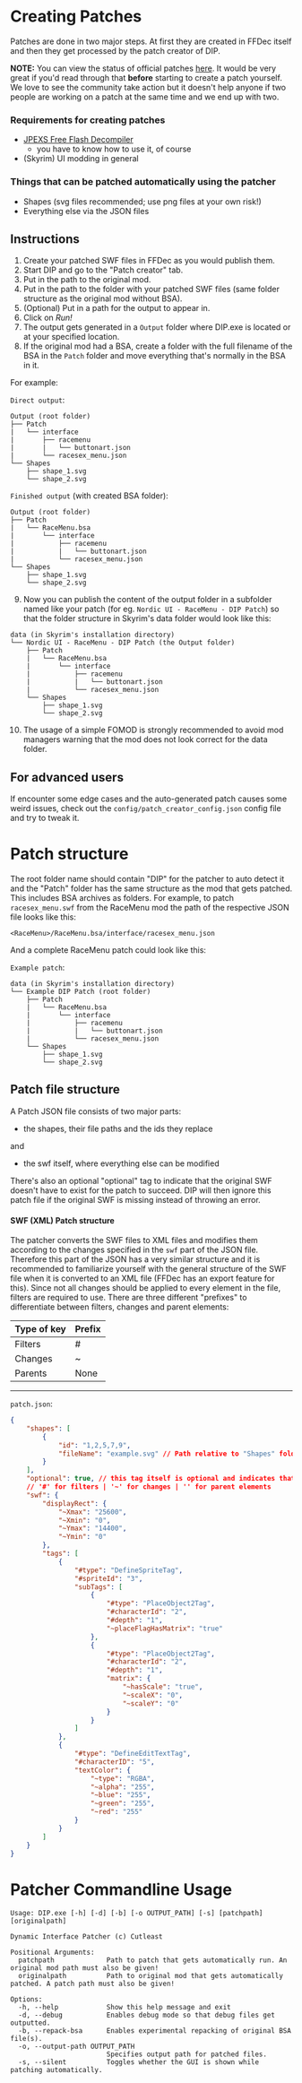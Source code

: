 # Creating Patches

Patches are done in two major steps. At first they are created in FFDec itself and then they get processed by the patch creator of DIP.

**NOTE:** You can view the status of official patches [here](OfficialPatches.md). It would be very great if you'd read through that **before** starting to create a patch yourself. We love to see the community take action but it doesn't help anyone if two people are working on a patch at the same time and we end up with two.

### Requirements for creating patches

- [JPEXS Free Flash Decompiler](https://github.com/jindrapetrik/jpexs-decompiler)
  - you have to know how to use it, of course
- (Skyrim) UI modding in general

### Things that can be patched automatically using the patcher

- Shapes (svg files recommended; use png files at your own risk!)
- Everything else via the JSON files

## Instructions

1. Create your patched SWF files in FFDec as you would publish them.
2. Start DIP and go to the "Patch creator" tab.
3. Put in the path to the original mod.
4. Put in the path to the folder with your patched SWF files (same folder structure as the original mod without BSA).
5. (Optional) Put in a path for the output to appear in.
6. Click on *Run!*
7. The output gets generated in a `Output` folder where DIP.exe is located or at your specified location.
8. If the original mod had a BSA, create a folder with the full filename of the BSA in the `Patch` folder and move everything that's normally in the BSA in it.

For example:

`Direct output`:

```
Output (root folder)
├── Patch
|   └── interface
|       ├── racemenu
|       |   └── buttonart.json
|       └── racesex_menu.json
└── Shapes
    ├── shape_1.svg
    └── shape_2.svg
```

`Finished output` (with created BSA folder):

```
Output (root folder)
├── Patch
|   └── RaceMenu.bsa
|       └── interface
|           ├── racemenu
|           |   └── buttonart.json
|           └── racesex_menu.json
└── Shapes
    ├── shape_1.svg
    └── shape_2.svg
```

9. Now you can publish the content of the output folder in a subfolder named like your patch (for eg. `Nordic UI - RaceMenu - DIP Patch`) so that the folder structure in Skyrim's data folder would look like this:

```
data (in Skyrim's installation directory)
└── Nordic UI - RaceMenu - DIP Patch (the Output folder)
    ├── Patch
    |   └── RaceMenu.bsa
    |       └── interface
    |           ├── racemenu
    |           |   └── buttonart.json
    |           └── racesex_menu.json
    └── Shapes
        ├── shape_1.svg
        └── shape_2.svg
```

10. The usage of a simple FOMOD is strongly recommended to avoid mod managers warning that the mod does not look correct for the data folder.

## For advanced users

If encounter some edge cases and the auto-generated patch causes some weird issues, check out the `config/patch_creator_config.json` config file and try to tweak it.

# Patch structure

The root folder name should contain "DIP" for the patcher to auto detect it and the "Patch" folder has the same structure as the mod that gets patched. This includes BSA archives as folders. For example, to patch `racesex_menu.swf` from the RaceMenu mod the path of the respective JSON file looks like this:

`<RaceMenu>/RaceMenu.bsa/interface/racesex_menu.json`

And a complete RaceMenu patch could look like this:

`Example patch`:

```
data (in Skyrim's installation directory)
└── Example DIP Patch (root folder)
    ├── Patch
    |   └── RaceMenu.bsa
    |       └── interface
    |           ├── racemenu
    |           |   └── buttonart.json
    |           └── racesex_menu.json
    └── Shapes
        ├── shape_1.svg
        └── shape_2.svg
```

## Patch file structure

A Patch JSON file consists of two major parts:

- the shapes, their file paths and the ids they replace

and

- the swf itself, where everything else can be modified

There's also an optional "optional" tag to indicate that the original SWF doesn't have to exist for the patch to succeed.
DIP will then ignore this patch file if the original SWF is missing instead of throwing an error.

#### SWF (XML) Patch structure

The patcher converts the SWF files to XML files and modifies them according to the changes specified in the `swf` part of the JSON file.
Therefore this part of the JSON has a very similar structure and it is recommended to familiarize yourself with the general structure of the SWF file when it is converted to an XML file (FFDec has an export feature for this).
Since not all changes should be applied to every element in the file, filters are required to use. There are three different "prefixes" to differentiate between filters, changes and parent elements:

| Type of key | Prefix |
| ----------- | ------ |
| Filters     | #      |
| Changes     | ~      |
| Parents     | None   |

<hr>

`patch.json`:

```json
{
    "shapes": [
        {
            "id": "1,2,5,7,9",
            "fileName": "example.svg" // Path relative to "Shapes" folder
        }
    ],
    "optional": true, // this tag itself is optional and indicates that the original file doesn't have to exist for the patch to succeed
    // '#' for filters | '~' for changes | '' for parent elements
    "swf": {
        "displayRect": {
            "~Xmax": "25600",
            "~Xmin": "0",
            "~Ymax": "14400",
            "~Ymin": "0"
        },
        "tags": [
            {
                "#type": "DefineSpriteTag",
                "#spriteId": "3",
                "subTags": [
                    {
                        "#type": "PlaceObject2Tag",
                        "#characterId": "2",
                        "#depth": "1",
                        "~placeFlagHasMatrix": "true"
                    },
                    {
                        "#type": "PlaceObject2Tag",
                        "#characterId": "2",
                        "#depth": "1",
                        "matrix": {
                            "~hasScale": "true",
                            "~scaleX": "0",
                            "~scaleY": "0"
                        }
                    }
                ]
            },
            {
                "#type": "DefineEditTextTag",
                "#characterID": "5",
                "textColor": {
                    "~type": "RGBA",
                    "~alpha": "255",
                    "~blue": "255",
                    "~green": "255",
                    "~red": "255"
                }
            }
        ]
    }
}
```

# Patcher Commandline Usage

```
Usage: DIP.exe [-h] [-d] [-b] [-o OUTPUT_PATH] [-s] [patchpath] [originalpath]

Dynamic Interface Patcher (c) Cutleast

Positional Arguments:
  patchpath             Path to patch that gets automatically run. An original mod path must also be given!
  originalpath          Path to original mod that gets automatically patched. A patch path must also be given!

Options:
  -h, --help            Show this help message and exit
  -d, --debug           Enables debug mode so that debug files get outputted.
  -b, --repack-bsa      Enables experimental repacking of original BSA file(s).
  -o, --output-path OUTPUT_PATH
                        Specifies output path for patched files.
  -s, --silent          Toggles whether the GUI is shown while patching automatically.
```
